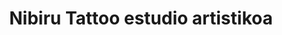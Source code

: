 ---
title: "Nibiru Tattoo estudio artistikoa"
url: /soraluze-placencia-de-las-armas/nibiru-tattoo-estudio-artistikoa/
shop: tatuaje
---